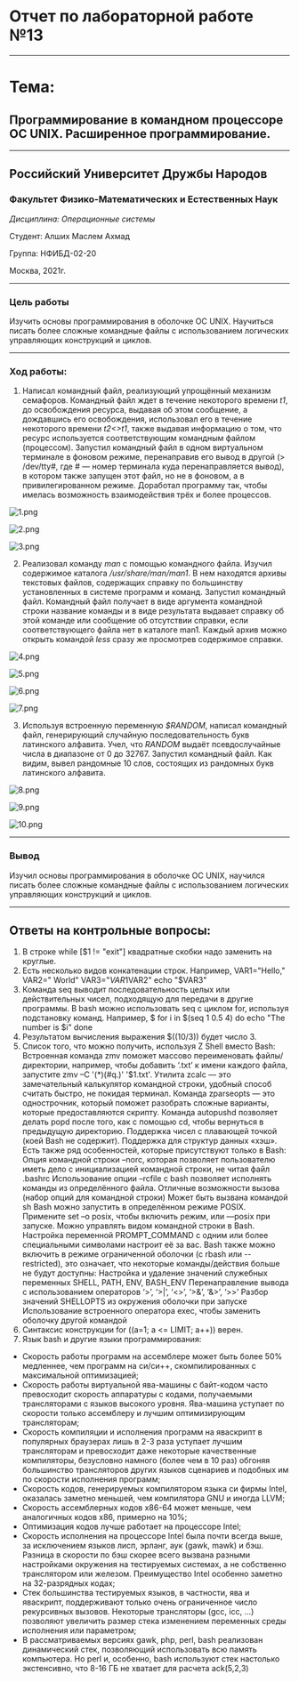 # Отчет по лабораторной работе №13

----

# Тема:
## Программирование в командном процессоре ОС UNIX. Расширенное программирование.

----

## Российский Университет Дружбы Народов

### Факультет Физико-Математических и Естественных Наук

*Дисциплина: Операционные системы*

Студент: Алших Маслем Ахмад

Группа: НФИБД-02-20

Москва, 2021г.

----

### Цель работы

Изучить основы программирования в оболочке ОС UNIX. Научиться писать более сложные командные файлы с использованием логических управляющих конструкций и циклов.

----

### Ход работы:

1. Написал командный файл, реализующий упрощённый механизм семафоров. Командный файл ждет в течение некоторого времени *t1*, до освобождения ресурса, выдавая об этом сообщение, а дождавшись его освобождения, использовал его в течение некоторого времени *t2<>t1*, также выдавая информацию о том, что ресурс используется соответствующим командным файлом (процессом). Запустил командный файл в одном виртуальном терминале в фоновом режиме, перенаправив его вывод в другой (> /dev/tty#, где # — номер терминала куда перенаправляется вывод), в котором также запущен этот файл, но не в фоновом, а в привилегированном режиме. Доработал программу так, чтобы имелась возможность взаимодействия трёх и более процессов.

![1.png](https://ic.wampi.ru/2021/06/04/1.png)

![2.png](https://ic.wampi.ru/2021/06/04/2.png)


![3.png](https://ic.wampi.ru/2021/06/04/3.png)


2. Реализовал команду *man* с помощью командного файла. Изучил содержимое каталога */usr/share/man/man1*. В нем находятся архивы текстовых файлов, содержащих справку по большинству установленных в системе программ и команд. Запустил командный файл. Командный файл получает в виде аргумента командной строки название команды и в виде результата выдавает справку об этой команде или сообщение об отсутствии справки, если соответствующего файла нет в каталоге man1. Каждый архив можно открыть командой *less* сразу же просмотрев содержимое справки. 

![4.png](https://ic.wampi.ru/2021/06/04/4.png)

![5.png](https://ic.wampi.ru/2021/06/04/5.png)

![6.png](https://ic.wampi.ru/2021/06/04/6.png) 

![7.png](https://ic.wampi.ru/2021/06/04/7.png)


3. Используя встроенную переменную *$RANDOM*, написал командный файл, генерирующий случайную последовательность букв латинского алфавита. Учел, что *RANDOM* выдаёт псевдослучайные числа в диапазоне от 0 до 32767. Запустил командный файл. Как видим, вывел рандомные 10 слов, состоящих из рандомных букв латинского алфавита.

![8.png](https://ic.wampi.ru/2021/06/04/8.png)

 ![9.png](https://ic.wampi.ru/2021/06/04/9.png)

![10.png](https://ic.wampi.ru/2021/06/04/10.png)

----

### Вывод

Изучил основы программирования в оболочке ОС UNIX, научился писать более сложные командные файлы с использованием логических управляющих конструкций и циклов.

----

## Ответы на контрольные вопросы:

1. В строке while [$1 != "exit"] квадратные скобки надо заменить на круглые.
2. Есть несколько видов конкатенации строк. Например,
VAR1="Hello,"
VAR2=" World"
VAR3="$VAR1$VAR2"
echo "$VAR3"
3. Команда seq выводит последовательность целых или действительных чисел, подходящую для передачи в другие программы. В bash можно использовать seq с циклом for, используя подстановку команд. Например,
$ for i in $(seq 1 0.5 4)
do
echo "The number is $i"
done
4. Результатом вычисления выражения $((10/3)) будет число 3.
5. Список того, что можно получить, используя Z Shell вместо Bash:
Встроенная команда zmv поможет массово переименовать файлы/директории, например, чтобы добавить ‘.txt’ к имени каждого файла, запустите zmv –C '(*)(#q.)' '$1.txt'.
Утилита zcalc — это замечательный калькулятор командной строки, удобный способ считать быстро, не покидая терминал. 
Команда zparseopts — это однострочник, который поможет разобрать сложные варианты, которые предоставляются скрипту.
Команда autopushd позволяет делать popd после того, как с помощью cd, чтобы вернуться в предыдущую директорию.
Поддержка чисел с плавающей точкой (коей Bash не содержит).
Поддержка для структур данных «хэш».
Есть также ряд особенностей, которые присутствуют только в Bash:
Опция командной строки –norc, которая позволяет пользователю иметь дело с инициализацией командной строки, не читая файл .bashrc
Использование опции –rcfile <filename> с bash позволяет исполнять команды из определённого файла.
Отличные возможности вызова (набор опций для командной строки)
Может быть вызвана командой sh
Bash можно запустить в определённом режиме POSIX.  Примените set –o posix, чтобы включить режим, или ––posix при запуске.
Можно управлять видом командной строки в Bash. Настройка переменной PROMPT_COMMAND с одним или более специальными символами настроит её за вас.
Bash также можно включить в режиме ограниченной оболочки (с rbash или --restricted), это означает, что некоторые команды/действия больше не будут доступны:
Настройка и удаление значений служебных переменных SHELL, PATH, ENV, BASH_ENV
Перенаправление вывода с использованием операторов ‘>’, ‘>|’, ‘<>’, ‘>&’, ‘&>’, ‘>>’
Разбор значений SHELLOPTS из окружения оболочки при запуске
Использование встроенного оператора exec, чтобы заменить оболочку другой командой
6. Синтаксис конструкции for ((a=1; a <= LIMIT; a++)) верен.
7. Язык bash и другие языки программирования:
* Скорость работы программ на ассемблере может быть более 50% медленнее, чем программ на си/си++, скомпилированных с максимальной оптимизацией;
* Скорость работы виртуальной ява-машины с байт-кодом часто превосходит скорость аппаратуры с кодами, получаемыми трансляторами с языков высокого уровня. Ява-машина уступает по скорости только ассемблеру и лучшим оптимизирующим трансляторам;
* Скорость компиляции и исполнения программ на яваскрипт в популярных браузерах лишь в 2-3 раза уступает лучшим трансляторам и превосходит даже некоторые качественные компиляторы, безусловно намного (более чем в 10 раз) обгоняя большинство трансляторов других языков сценариев и подобных им по скорости исполнения программ;
* Скорость кодов, генерируемых компилятором языка си фирмы Intel, оказалась заметно меньшей, чем компилятора GNU и иногда LLVM;
* Скорость ассемблерных кодов x86-64 может меньше, чем аналогичных кодов x86, примерно на 10%;
* Оптимизация кодов лучше работает на процессоре Intel;
* Скорость исполнения на процессоре Intel была почти всегда выше, за исключением языков лисп, эрланг, аук (gawk, mawk) и бэш. Разница в скорости по бэш скорее всего вызвана разными настройками окружения на тестируемых системах, а не собственно транслятором или железом. Преимущество Intel особенно заметно на 32-разрядных кодах;
* Стек большинства тестируемых языков, в частности, ява и яваскрипт, поддерживают только очень ограниченное число рекурсивных вызовов. Некоторые трансляторы (gcc, icc, ...) позволяют увеличить размер стека изменением переменных среды исполнения или параметром;
* В рассматриваемых версиях gawk, php, perl, bash реализован динамический стек, позволяющий использовать всю память компьютера. Но perl и, особенно, bash используют стек настолько экстенсивно, что 8-16 ГБ не хватает для расчета ack(5,2,3)
